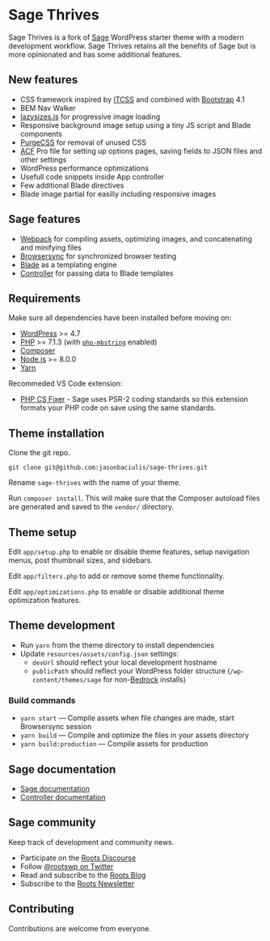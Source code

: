 # Sage Thrives

Sage Thrives is a fork of [Sage](https://roots.io/sage/) WordPress starter theme with a modern development workflow. Sage Thrives retains all the benefits of Sage but is more opinionated and has some additional features.

## New features

* CSS framework inspired by [ITCSS](https://www.xfive.co/blog/itcss-scalable-maintainable-css-architecture/) and combined with [Bootstrap](https://getbootstrap.com/docs/4.1/getting-started/introduction/) 4.1
* BEM Nav Walker
* [lazysizes.js](https://github.com/aFarkas/lazysizes) for progressive image loading
* Responsive background image setup using a tiny JS script and Blade components
* [PurgeCSS](https://github.com/FullHuman/purgecss) for removal of unused CSS
* [ACF](https://www.advancedcustomfields.com/) Pro file for setting up options pages, saving fields to JSON files and other settings
* WordPress performance optimizations
* Usefull code snippets inside App controller
* Few additional Blade directives
* Blade image partial for easilly including responsive images

## Sage features

* [Webpack](https://webpack.github.io/) for compiling assets, optimizing images, and concatenating and minifying files
* [Browsersync](http://www.browsersync.io/) for synchronized browser testing
* [Blade](https://laravel.com/docs/5.5/blade) as a templating engine
* [Controller](https://github.com/soberwp/controller) for passing data to Blade templates

## Requirements

Make sure all dependencies have been installed before moving on:

* [WordPress](https://wordpress.org/) >= 4.7
* [PHP](https://secure.php.net/manual/en/install.php) >= 7.1.3 (with [`php-mbstring`](https://secure.php.net/manual/en/book.mbstring.php) enabled)
* [Composer](https://getcomposer.org/download/)
* [Node.js](http://nodejs.org/) >= 8.0.0
* [Yarn](https://yarnpkg.com/en/docs/install)

Recommeded VS Code extension:

* [PHP CS Fixer](https://marketplace.visualstudio.com/items?itemName=junstyle.php-cs-fixer) - Sage uses PSR-2 coding standards so this extension formats your PHP code on save using the same standards.

## Theme installation

Clone the git repo.

```shell
git clone git@github.com:jasonbaciulis/sage-thrives.git
```

Rename `sage-thrives` with the name of your theme.

Run `composer install`. This will make sure that the Composer autoload files are generated and saved to the `vendor/` directory.

## Theme setup

Edit `app/setup.php` to enable or disable theme features, setup navigation menus, post thumbnail sizes, and sidebars.

Edit `app/filters.php` to add or remove some theme functionality.

Edit `app/optimizations.php` to enable or disable additional theme optimization features.

## Theme development

* Run `yarn` from the theme directory to install dependencies
* Update `resources/assets/config.json` settings:
  * `devUrl` should reflect your local development hostname
  * `publicPath` should reflect your WordPress folder structure (`/wp-content/themes/sage` for non-[Bedrock](https://roots.io/bedrock/) installs)

### Build commands

* `yarn start` — Compile assets when file changes are made, start Browsersync session
* `yarn build` — Compile and optimize the files in your assets directory
* `yarn build:production` — Compile assets for production

## Sage documentation

* [Sage documentation](https://roots.io/sage/docs/)
* [Controller documentation](https://github.com/soberwp/controller#usage)

## Sage community

Keep track of development and community news.

* Participate on the [Roots Discourse](https://discourse.roots.io/)
* Follow [@rootswp on Twitter](https://twitter.com/rootswp)
* Read and subscribe to the [Roots Blog](https://roots.io/blog/)
* Subscribe to the [Roots Newsletter](https://roots.io/subscribe/)

## Contributing

Contributions are welcome from everyone.

